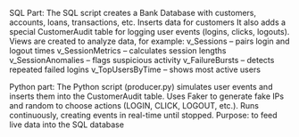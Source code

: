 SQL Part:
The SQL script creates a Bank Database with customers, accounts, loans, transactions, etc.
Inserts data for customers 
It also adds a special CustomerAudit table for logging user events (logins, clicks, logouts).
Views are created to analyze data, for example:
v_Sessions – pairs login and logout times
v_SessionMetrics – calculates session lengths
v_SessionAnomalies – flags suspicious activity
v_FailureBursts – detects repeated failed logins
v_TopUsersByTime – shows most active users

Python part: 
The Python script (producer.py) simulates user events and inserts them into the CustomerAudit table.
Uses Faker to generate fake IPs and random to choose actions (LOGIN, CLICK, LOGOUT, etc.).
Runs continuously, creating events in real-time until stopped.
Purpose: to feed live data into the SQL database
